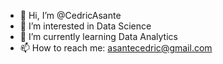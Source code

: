 - 👋 Hi, I’m @CedricAsante
- 👀 I’m interested in Data Science
- 🌱 I’m currently learning Data Analytics
- 📫 How to reach me: asantecedric@gmail.com
